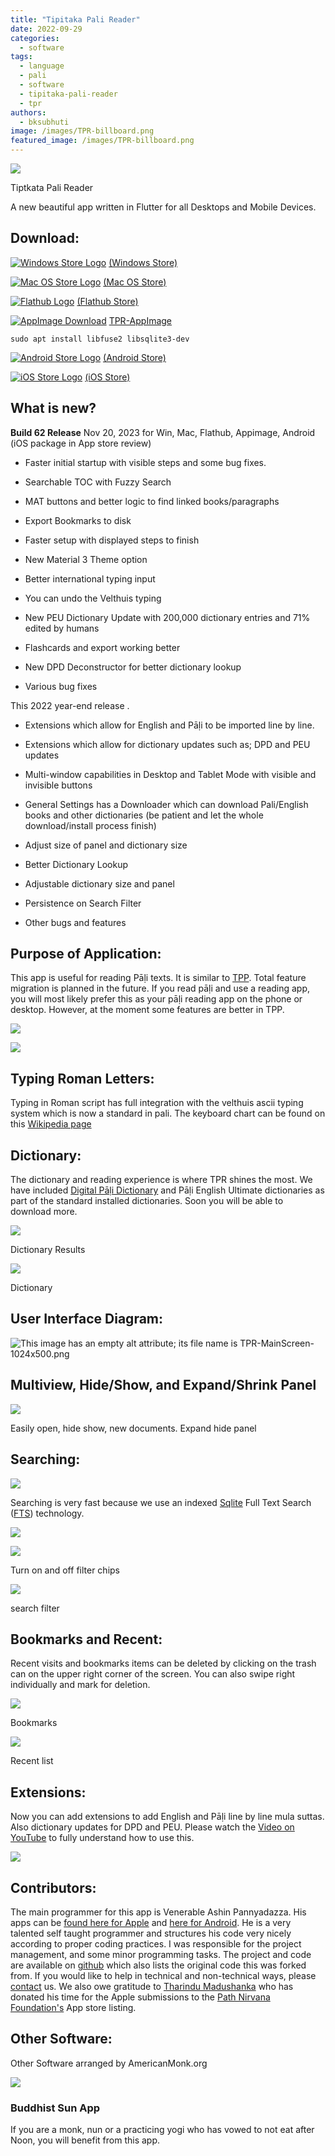 ```yaml
---
title: "Tipitaka Pali Reader"
date: 2022-09-29
categories: 
  - software
tags: 
  - language
  - pali
  - software
  - tipitaka-pali-reader
  - tpr
authors: 
  - bksubhuti
image: /images/TPR-billboard.png
featured_image: /images/TPR-billboard.png
---
```


![](/images/TPR-billboard-1024x577.png)

Tiptkata Pali Reader

A new beautiful app written in Flutter for all Desktops and Mobile Devices.

## Download:

 [![Windows Store Logo](/images/Windows_10_logo.png)](https://apps.microsoft.com/store/detail/tipitaka-pali-reader/9MTH9TD82TGR?hl=en-ms&gl=ms) [(Windows Store)](https://apps.microsoft.com/store/detail/tipitaka-pali-reader/9MTH9TD82TGR?hl=en-ms&gl=ms)

 [![Mac OS Store Logo](/images/200px-MacOS_logo_2017.svg_.png)](https://apps.apple.com/us/app/tipitaka-pali-reader/id1541426949) [(Mac OS Store)](https://apps.apple.com/us/app/tipitaka-pali-reader/id1541426949)

 [![Flathub Logo](/images/flathub-logo-toolbar.svg)](https://flathub.org/apps/details/org.americanmonk.TipitakaPaliReader) [(Flathub Store)](https://flathub.org/apps/details/org.americanmonk.TipitakaPaliReader)

 [![AppImage Download](/images/download-appimage-banner.jpg)](https://github.com/bksubhuti/tipitaka-pali-reader/releases/) [TPR-AppImage](https://github.com/bksubhuti/tipitaka-pali-reader/releases/)

`sudo apt install libfuse2 libsqlite3-dev`

 [![Android Store Logo](/images/480px-Android-logo.png)](https://play.google.com/store/apps/details?id=com.paauk.tipitakapalireader) [(Android Store)](https://play.google.com/store/apps/details?id=com.paauk.tipitakapalireader)

 [![iOS Store Logo](/images/App_Store_iOS_11_Custom_size.png)](https://apps.apple.com/us/app/tipitaka-pali-reader/id1541426949) [(iOS Store)](https://apps.apple.com/us/app/tipitaka-pali-reader/id1541426949)

## What is new?

**Build 62 Release** Nov 20, 2023 for Win, Mac, Flathub, Appimage, Android (iOS package in App store review)

- Faster initial startup with visible steps and some bug fixes.

- Searchable TOC with Fuzzy Search

- MAT buttons and better logic to find linked books/paragraphs

- Export Bookmarks to disk

- Faster setup with displayed steps to finish

- New Material 3 Theme option

- Better international typing input

- You can undo the Velthuis typing

- New PEU Dictionary Update with 200,000 dictionary entries and 71% edited by humans

- Flashcards and export working better

- New DPD Deconstructor for better dictionary lookup

- Various bug fixes

This 2022 year-end release .

- Extensions which allow for English and Pāḷi to be imported line by line.

- Extensions which allow for dictionary updates such as; DPD and PEU updates

- Multi-window capabilities in Desktop and Tablet Mode with visible and invisible buttons

- General Settings has a Downloader which can download Pali/English books and other dictionaries (be patient and let the whole download/install process finish)

- Adjust size of panel and dictionary size

- Better Dictionary Lookup

- Adjustable dictionary size and panel

- Persistence on Search Filter

- Other bugs and features

## Purpose of Application:

  
This app is useful for reading Pāḷi texts. It is similar to [TPP](https://americanmonk.org/tipitaka-pali-projector/). Total feature migration is planned in the future. If you read pāḷi and use a reading app, you will most likely prefer this as your pāḷi reading app on the phone or desktop. However, at the moment some features are better in TPP.

![](/images/mettasearch-1024x611.png)

![](/images/screenlinux-1024x610.png)

## Typing Roman Letters:

Typing in Roman script has full integration with the velthuis ascii typing system which is now a standard in pali. The keyboard chart can be found on this [Wikipedia page](https://en.wikipedia.org/wiki/Velthuis)

## Dictionary:

The dictionary and reading experience is where TPR shines the most. We have included [Digital Pāḷi Dictionary](https://digitalpalidictionary.github.io/) and Pāḷi English Ultimate dictionaries as part of the standard installed dictionaries. Soon you will be able to download more.

![](/images/dictionaryResult.png)

Dictionary Results

![](/images/MoveDictionary.gif)

Dictionary

## User Interface Diagram:

![This image has an empty alt attribute; its file name is TPR-MainScreen-1024x500.png](/images/TPR-MainScreen-1024x500.png)

## Multiview, Hide/Show, and Expand/Shrink Panel

![](/images/multiview3.gif)

Easily open, hide show, new documents. Expand hide panel

## Searching:

![](/images/TPR-MainScreen-1024x500.png)

Searching is very fast because we use an indexed [Sqlite](https://en.wikipedia.org/wiki/SQLite) Full Text Search ([FTS](https://en.wikipedia.org/wiki/Full-text_search)) technology.

![](/images/SearchType-1024x742.png)

![](/images/SearchChipFilter.png)

Turn on and off filter chips

![](/images/searchgif.gif)

search filter

## Bookmarks and Recent:

Recent visits and bookmarks items can be deleted by clicking on the trash can on the upper right corner of the screen. You can also swipe right individually and mark for deletion.

![](/images/bookmar.png)

Bookmarks

![](/images/recent.png)

Recent list

## Extensions:

Now you can add extensions to add English and Pāḷi line by line mula suttas. Also dictionary updates for DPD and PEU. Please watch the [Video on YouTube](https://www.youtube.com/watch?v=iw43j8mnGss) to fully understand how to use this.

![](/images/extensions-1024x606.png)

## Contributors:

The main programmer for this app is Venerable Ashin Pannyadazza. His apps can be [found here for Apple](https://apps.apple.com/sg/developer/pinnyar-daza/id1531500544) and [here for Android](https://play.google.com/store/apps/developer?id=Pn%20Daza). He is a very talented self taught programmer and structures his code very nicely according to proper coding practices. I was responsible for the project management, and some minor programming tasks. The project and code are available on [github](https://github.com/bksubhuti/tipitaka-pali-reader) which also lists the original code this was forked from. If you would like to help in technical and non-technical ways, please [contact](https://americanmonk.org/contact/) us. We also owe gratitude to [Tharindu Madushanka](https://github.com/tharindu) who has donated his time for the Apple submissions to the [Path Nirvana Foundation's](https://apps.apple.com/us/developer/path-nirvana-foundation/id1434955292) App store listing.

## Other Software:

Other Software arranged by AmericanMonk.org

![](/images/buddhist_sun.png)

### Buddhist Sun App

If you are a monk, nun or a practicing yogi who has vowed to not eat after Noon, you will benefit from this app.